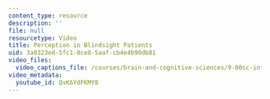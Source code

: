 ```yaml
---
content_type: resource
description: ''
file: null
resourcetype: Video
title: Perception in Blindsight Patients
uid: 3a8323ed-5fc1-8ce8-5aaf-cb4e4b90db81
video_files:
  video_captions_file: /courses/brain-and-cognitive-sciences/9-00sc-introduction-to-psychology-fall-2011/consciousness/perception-in-blindsight-patients/QvK6YdFKMY8.vtt
video_metadata:
  youtube_id: QvK6YdFKMY8
---
```

